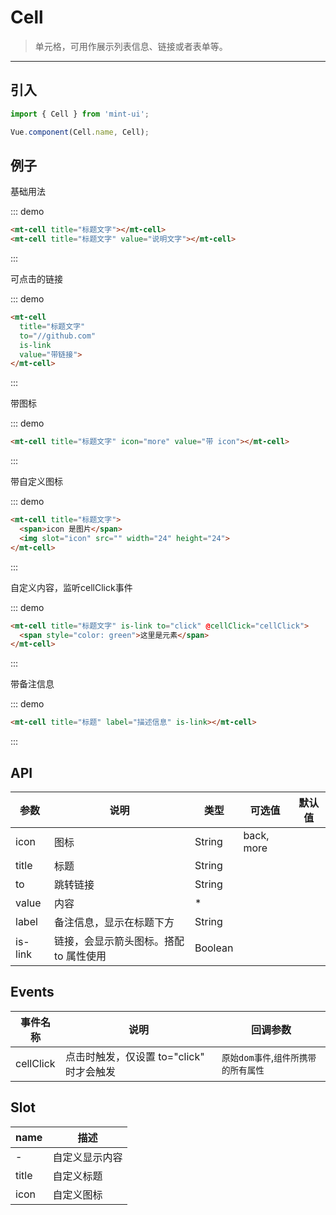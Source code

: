 # Cell

> 单元格，可用作展示列表信息、链接或者表单等。

----------


## 引入

```javascript
import { Cell } from 'mint-ui';

Vue.component(Cell.name, Cell);
```

## 例子

基础用法

::: demo
```html
<mt-cell title="标题文字"></mt-cell>
<mt-cell title="标题文字" value="说明文字"></mt-cell>
```
:::

可点击的链接

::: demo
```html
<mt-cell
  title="标题文字"
  to="//github.com"
  is-link
  value="带链接">
</mt-cell>
```
:::

带图标

::: demo
```html
<mt-cell title="标题文字" icon="more" value="带 icon"></mt-cell>
```
:::

带自定义图标

::: demo
```html
<mt-cell title="标题文字">
  <span>icon 是图片</span>
  <img slot="icon" src="" width="24" height="24">
</mt-cell>
```
:::

自定义内容，监听cellClick事件

::: demo
```html
<mt-cell title="标题文字" is-link to="click" @cellClick="cellClick">
  <span style="color: green">这里是元素</span>
</mt-cell>
```
:::

带备注信息

::: demo
```html
<mt-cell title="标题" label="描述信息" is-link></mt-cell>
```
:::


## API
| 参数 | 说明 | 类型 | 可选值 | 默认值 |
|------|-------|---------|-------|--------|
|   icon  |  图标   | String    |  back, more   |     |
| title | 标题 | String | | |
| to    | 跳转链接 | String | | |
| value | 内容 | * | | |
| label | 备注信息，显示在标题下方 | String | | |
| is-link | 链接，会显示箭头图标。搭配 to 属性使用 | Boolean | | |

## Events
| 事件名称 | 说明 | 回调参数 |
|---------- |-------- |---------- |
| cellClick  | 点击时触发，仅设置 to="click" 时才会触发 | `原始dom事件`,`组件所携带的所有属性`  |

## Slot
| name | 描述 |
|------|--------|
| - | 自定义显示内容 |
| title | 自定义标题 |
| icon | 自定义图标 |

